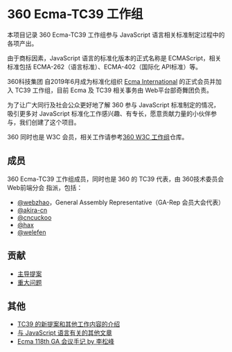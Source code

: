 # 360 Ecma-TC39 工作组

本项目记录 360 Ecma-TC39 工作组参与 JavaScript 语言相关标准制定过程中的各项产出。

由于商标因素，JavaScript 语言的标准化版本的正式名称是 ECMAScript，相关标准包括 ECMA-262（语言标准）、ECMA-402（国际化 API标准）等。

360科技集团 自2019年6月成为标准化组织 [Ecma International](https://en.wikipedia.org/wiki/Ecma_International) 的正式会员并加入 TC39 工作组，目前  Ecma 及 TC39 相关事务由 Web平台部奇舞团负责。

为了让广大同行及社会公众更好地了解 360 参与 JavaScript 标准制定的情况，吸引更多对 JavaScript 标准化工作感兴趣、有专长，愿意贡献力量的小伙伴参与，我们创建了这个项目。

360 同时也是 W3C 会员，相关工作请参考[360 W3C 工作组](https://github.com/75team/w3c)仓库。

## 成员

360 Ecma-TC39 工作组成员，同时也是 360 的 TC39 代表，由 360技术委员会 Web前端分会 指派，包括：

-   [@webzhao](https://github.com/webzhao)，General Assembly Representative（GA-Rep 会员大会代表）
-   [@akira-cn](https://github.com/akira-cn)
-   [@cncuckoo](https://github.com/cncuckoo)
-   [@hax](https://github.com/hax)
-   [@welefen](https://github.com/welefen)

<!--## 前成员-->

## 贡献

- [主导提案](https://github.com/75team/tc39/tree/master/proposals)
- [重大问题](https://github.com/75team/tc39/tree/master/issues)

## 其他

- [TC39 的新提案和其他工作内容的介绍](/intros)
- [与 JavaScript 语言有关的其他文章](/articles)
- [Ecma 118th GA 会议手记 by 李松峰](https://github.com/75team/w3c/blob/master/articles/20191229_cncuckoo_Ecma_118th_GA%E4%BC%9A%E8%AE%AE%E6%89%8B%E8%AE%B0.md)
